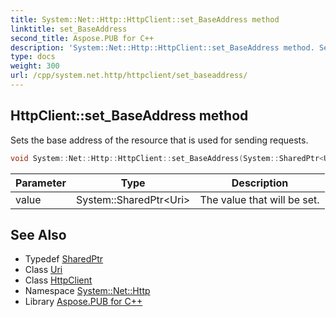 ```yaml
---
title: System::Net::Http::HttpClient::set_BaseAddress method
linktitle: set_BaseAddress
second_title: Aspose.PUB for C++
description: 'System::Net::Http::HttpClient::set_BaseAddress method. Sets the base address of the resource that is used for sending requests in C++.'
type: docs
weight: 300
url: /cpp/system.net.http/httpclient/set_baseaddress/
---
```

## HttpClient::set_BaseAddress method


Sets the base address of the resource that is used for sending requests.

```cpp
void System::Net::Http::HttpClient::set_BaseAddress(System::SharedPtr<Uri> value)
```


| Parameter | Type | Description |
| --- | --- | --- |
| value | System::SharedPtr\<Uri\> | The value that will be set. |

## See Also

* Typedef [SharedPtr](../../../system/sharedptr/)
* Class [Uri](../../../system/uri/)
* Class [HttpClient](../)
* Namespace [System::Net::Http](../../)
* Library [Aspose.PUB for C++](../../../)
